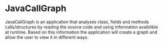 JavaCallGraph
=============

JavaCallGraph is an application that analyses class, fields and methods calls/structures by reading the source code and using information avaiblible at runtime.
Based on this information the application will create a graph and allow the user to view it in different ways.
